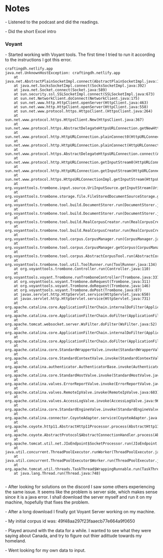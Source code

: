 <H1> Notes </H1>
<p>-	Listened to the podcast and did the readings. </p>
<p>-	Did the short Excel intro </p>
<h3> Voyant </h3> 
<p>-	Started working with Voyant tools. The first time I tried to run it according to the instructions I got this error. </p>

```
craftingdh.netlify.app
java.net.UnknownHostException: craftingdh.netlify.app
	at java.net.AbstractPlainSocketImpl.connect(AbstractPlainSocketImpl.java:184)
	at java.net.SocksSocketImpl.connect(SocksSocketImpl.java:392)
	at java.net.Socket.connect(Socket.java:589)
	at sun.security.ssl.SSLSocketImpl.connect(SSLSocketImpl.java:673)
	at sun.net.NetworkClient.doConnect(NetworkClient.java:175)
	at sun.net.www.http.HttpClient.openServer(HttpClient.java:463)
	at sun.net.www.http.HttpClient.openServer(HttpClient.java:558)
	at sun.net.www.protocol.https.HttpsClient.(HttpsClient.java:264)
	at sun.net.www.protocol.https.HttpsClient.New(HttpsClient.java:367)
	at sun.net.www.protocol.https.AbstractDelegateHttpsURLConnection.getNewHttpClient(AbstractDelegateHttpsURLConnection.java:191)
	at sun.net.www.protocol.http.HttpURLConnection.plainConnect0(HttpURLConnection.java:1156)
	at sun.net.www.protocol.http.HttpURLConnection.plainConnect(HttpURLConnection.java:1050)
	at sun.net.www.protocol.https.AbstractDelegateHttpsURLConnection.connect(AbstractDelegateHttpsURLConnection.java:177)
	at sun.net.www.protocol.http.HttpURLConnection.getInputStream0(HttpURLConnection.java:1564)
	at sun.net.www.protocol.http.HttpURLConnection.getInputStream(HttpURLConnection.java:1492)
	at sun.net.www.protocol.https.HttpsURLConnectionImpl.getInputStream(HttpsURLConnectionImpl.java:263)
	at org.voyanttools.trombone.input.source.UriInputSource.getInputStream(UriInputSource.java:144)
	at org.voyanttools.trombone.storage.file.FileStoredDocumentSourceStorage.getStoredDocumentSource(FileStoredDocumentSourceStorage.java:115)
	at org.voyanttools.trombone.tool.build.DocumentStorer.run(DocumentStorer.java:77)
	at org.voyanttools.trombone.tool.build.DocumentStorer.run(DocumentStorer.java:63)
	at org.voyanttools.trombone.tool.build.RealCorpusCreator.run(RealCorpusCreator.java:71)
	at org.voyanttools.trombone.tool.build.RealCorpusCreator.run(RealCorpusCreator.java:57)
	at org.voyanttools.trombone.tool.corpus.CorpusManager.run(CorpusManager.java:104)
	at org.voyanttools.trombone.tool.corpus.CorpusManager.getCorpus(CorpusManager.java:112)
	at org.voyanttools.trombone.tool.corpus.AbstractCorpusTool.run(AbstractCorpusTool.java:57)
	at org.voyanttools.trombone.tool.util.ToolRunner.run(ToolRunner.java:134)
	at org.voyanttools.trombone.Controller.run(Controller.java:110)
	at org.voyanttools.voyant.Trombone.runTromboneController(Trombone.java:337)
	at org.voyanttools.voyant.Trombone.doRequest(Trombone.java:311)
	at org.voyanttools.voyant.Trombone.doRequest(Trombone.java:146)
	at org.voyanttools.voyant.Trombone.doPost(Trombone.java:87)
	at javax.servlet.http.HttpServlet.service(HttpServlet.java:650)
	at javax.servlet.http.HttpServlet.service(HttpServlet.java:731)
	at org.apache.catalina.core.ApplicationFilterChain.internalDoFilter(ApplicationFilterChain.java:303)
	at org.apache.catalina.core.ApplicationFilterChain.doFilter(ApplicationFilterChain.java:208)
	at org.apache.tomcat.websocket.server.WsFilter.doFilter(WsFilter.java:52)
	at org.apache.catalina.core.ApplicationFilterChain.internalDoFilter(ApplicationFilterChain.java:241)
	at org.apache.catalina.core.ApplicationFilterChain.doFilter(ApplicationFilterChain.java:208)
	at org.apache.catalina.core.StandardWrapperValve.invoke(StandardWrapperValve.java:218)
	at org.apache.catalina.core.StandardContextValve.invoke(StandardContextValve.java:110)
	at org.apache.catalina.authenticator.AuthenticatorBase.invoke(AuthenticatorBase.java:506)
	at org.apache.catalina.core.StandardHostValve.invoke(StandardHostValve.java:169)
	at org.apache.catalina.valves.ErrorReportValve.invoke(ErrorReportValve.java:103)
	at org.apache.catalina.valves.RemoteIpValve.invoke(RemoteIpValve.java:683)
	at org.apache.catalina.valves.AccessLogValve.invoke(AccessLogValve.java:962)
	at org.apache.catalina.core.StandardEngineValve.invoke(StandardEngineValve.java:116)
	at org.apache.catalina.connector.CoyoteAdapter.service(CoyoteAdapter.java:445)
	at org.apache.coyote.http11.AbstractHttp11Processor.process(AbstractHttp11Processor.java:1087)
	at org.apache.coyote.AbstractProtocol$AbstractConnectionHandler.process(AbstractProtocol.java:637)
	at org.apache.tomcat.util.net.JIoEndpoint$SocketProcessor.run(JIoEndpoint.java:316)
	at java.util.concurrent.ThreadPoolExecutor.runWorker(ThreadPoolExecutor.java:1149)
	at java.util.concurrent.ThreadPoolExecutor$Worker.run(ThreadPoolExecutor.java:624)
	at org.apache.tomcat.util.threads.TaskThread$WrappingRunnable.run(TaskThread.java:61)
	at java.lang.Thread.run(Thread.java:748)
  
 ```
<p> - After looking for solutions on the discord I saw some others experiencing the same issue. It seems like the problem is server side, which makes sense since it is a java error. I shall download the server myself and run it on my machine, hopefully that fixes the problem. </p> 
<p> - After a long download I finally got Voyant Server working on my machine. </p>
<p> - My initial corpus id was: 49f48aa297f23faaecb77e664a9f0650 </p> 
<p> - Played around with the data for a while. I wanted to see what they were saying about Canada, and try to figure out thier adittude towards my homeland. </p> 
<p> - Went looking for my own data to input. </p> 
